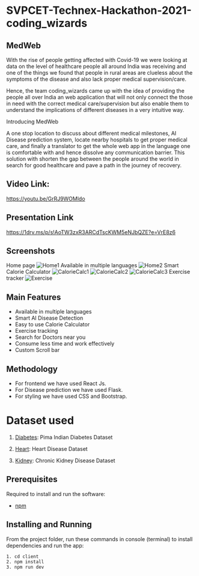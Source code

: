 # SVPCET-Technex-Hackathon-2021-coding_wizards

## MedWeb
With the rise of people getting affected with Covid-19 we were looking at data on the level of healthcare people all around India was receiving and one of the things we found that people in rural areas are clueless about the symptoms of the disease and also lack proper medical supervision/care.

Hence, the team coding_wizards came up with the idea of providing the people all over India an web application that will not only connect the those in need with the correct medical care/supervision but also enable them to understand the implications of different diseases in a very intuitive way.

Introducing MedWeb

A one stop location to discuss about different medical milestones, AI Disease prediction system, locate nearby hospitals to get proper medical care, and finally a translator to get the whole web app in the language one is comfortable with and hence dissolve any communication barrier. This solution with shorten the gap between the people around the world in search for good healthcare and pave a path in the journey of recovery.

<!-- *You can check the demo of the project by [clicking here]()* -->

## Video Link:
https://youtu.be/GrRJ9WOMldo

## Presentation Link
https://1drv.ms/p/s!AoTW3zxR3ARCdTscKWM5eNJbQZE?e=VrE8z6

## Screenshots
Home page
![Home1](https://user-images.githubusercontent.com/64153988/105539886-5e264a80-5d1b-11eb-88c9-f7ea668c00ca.png)
Available in multiple languages
![Home2](https://user-images.githubusercontent.com/64153988/105539896-62526800-5d1b-11eb-909f-c220f700c584.png)
Smart Calorie Calculator
![CalorieCalc1](https://user-images.githubusercontent.com/64153988/105539912-68e0df80-5d1b-11eb-9690-156753dbc74c.png)
![CalorieCalc2](https://user-images.githubusercontent.com/64153988/105539918-6bdbd000-5d1b-11eb-9caa-7728644b29bd.png)
![CalorieCalc3](https://user-images.githubusercontent.com/64153988/105539927-6e3e2a00-5d1b-11eb-823c-a8f74165f273.png)
Exercise tracker
![Exercise](https://user-images.githubusercontent.com/64153988/105539940-70a08400-5d1b-11eb-9d51-44af7557cb40.png)


## Main Features
- Available in multiple languages
- Smart AI Disease Detection
- Easy to use Calorie Calculator
- Exercise tracking
- Search for Doctors near you
- Consume less time and work effectively
- Custom Scroll bar

## Methodology
- For frontend we have used React Js.
- For Disease prediction we have used Flask.
- For styling we have used CSS and Bootstrap.

# Dataset used
1) [Diabetes](https://www.kaggle.com/uciml/pima-indians-diabetes-database): Pima Indian Diabetes Dataset

2) [Heart](https://www.kaggle.com/ronitf/heart-disease-uci): Heart Disease Dataset

3) [Kidney](https://www.kaggle.com/mansoordaku/ckdisease): Chronic Kidney Disease Dataset

## Prerequisites
Required to install and run the software:

 * [npm](https://www.npmjs.com/get-npm)


## Installing and Running

From the project folder, run these commands in console (terminal) to install dependencies and run the app:
```
1. cd client
2. npm install
3. npm run dev
